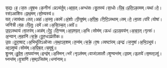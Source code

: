 

  
स॒द्यः।ह॒।ज॒तः।वृ॒ष॒भः।क॒नीनः॑।प्रऽभ॑र्तुम्।आ॒व॒त्।अन्ध॑सः।सु॒तस्य॑।सा॒धोः।पि॒ब॒।प्र॒ति॒ऽका॒मम्।यथा॑।ते॒।रस॑ऽआशिरः।प्र॒थ॒मम्।सो॒म्यस्य॑॥  
यत्।जाय॑थाः।तत्।अहः॑।अ॒स्य॒।कामे॑।अं॒शोः।पी॒यूष॑म्।अ॒पि॒बः॒।गि॒रि॒ऽस्थाम्।तम्।ते॒।मा॒ता।परि॑।योषा॑।जनि॑त्री।म॒हः।पि॒तुः।दमे॑।आ।अ॒सि॒ञ्च॒त्।अग्रे॑॥  
उ॒प॒ऽस्थाय॑।मा॒तर॑म्।अन्न॑म्।ऐ॒ट्ट॒।ति॒ग्मम्।अ॒प॒श्य॒त्।अ॒भि।सोम॑म्।ऊधः॑।प्र॒ऽय॒वय॑न्।अ॒च॒र॒त्।गृत्सः॑।अ॒न्यान्।म॒हानि॑।च॒क्रे॒।पु॒रु॒धऽप्र॑तीकः॥  
उ॒ग्रः।तु॒रा॒षाट्।अ॒भिभू॑तिऽओजाः।य॒था॒ऽव॒शम्।त॒न्व॑म्।च॒क्रे॒।ए॒षः।त्वष्टा॑रम्।इन्द्रः॑।ज॒नुषा॑।अ॒भि॒ऽभूय॑।आ॒ऽमुष्य॑।सोम॑म्।अ॒पि॒ब॒त्।च॒मूषु॑॥  
शु॒नम्।हु॒वे॒म॒।म॒घवा॑नम्।इन्द्र॑म्।अ॒स्मिन्।भरे॑।नृऽत॑मम्।वाज॑ऽसातौ।शृ॒ण्वन्त॑म्।उ॒ग्रम्।ऊ॒तये॑।स॒मत्ऽसु॑।घ्नन्त॑म्।वृ॒त्राणि॑।स॒म्ऽजित॑म्।धना॑नाम्॥  

